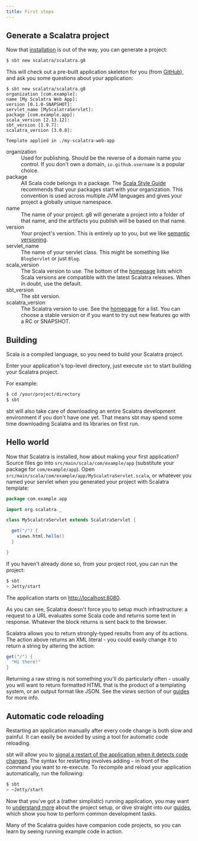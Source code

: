 ```yaml
---
title: First steps
---
```


## Generate a Scalatra project

Now that [installation](installation.html) is out of the way, you can
generate a project:

```bash
$ sbt new scalatra/scalatra.g8
```

This will check out a pre-built application skeleton for you (from [GitHub](https://github.com/scalatra/scalatra.g8)),
and ask you some questions about your application:

```
$ sbt new scalatra/scalatra.g8
organization [com.example]:
name [My Scalatra Web App]:
version [0.1.0-SNAPSHOT]:
servlet_name [MyScalatraServlet]:
package [com.example.app]:
scala_version [2.13.12]:
sbt_version [1.9.7]:
scalatra_version [3.0.0]:

Template applied in ./my-scalatra-web-app
```

<dl class="dl-horizontal">
  <dt>organization</dt>
  <dd>
    Used for publishing.
    Should be the reverse of a domain name you control.
    If you don't own a domain, <code>io.github.username</code> is a popular choice.
  </dd>
  <dt>package</dt>
  <dd>
    All Scala code belongs in a package.
    The
    <a href="https://docs.scala-lang.org/style/naming-conventions.html#packages">
      Scala Style Guide
    </a> recommends that your packages start with your organization.
    This convention is used across multiple JVM languages and gives your
    project a globally unique namespace.
  </dd>
  <dt>name</dt>
  <dd>
    The name of your project.
    g8 will generate a project into a folder of that name, and the artifacts
    you publish will be based on that name.
  </dd>
  <dt>version</dt>
  <dd>
    Your project's version.
    This is entirely up to you, but we like
    <a href="https://semver.org">semantic versioning</a>.
  </dd>
  <dt>servlet_name</dt>
  <dd>
    The name of your servlet class.
    This might be something like <code>BlogServlet</code> or just <code>Blog</code>.
  </dd>
  <dt>scala_version</dt>
  <dd>
    The Scala version to use.
    The bottom of the <a href="https://scalatra.org/">homepage</a> lists which Scala versions are compatible with the latest Scalatra releases.
    When in doubt, use the default.
  </dd>
  <dt>sbt_version</dt>
  <dd>
    The sbt version.
  </dd>
  <dt>scalatra_version</dt>
  <dd>
    The Scalatra version to use.
    See the <a href="https://scalatra.org/">homepage</a> for a list. You can choose a stable version or if you want to try out new features go with a RC or SNAPSHOT.
  </dd>
</dl>


## Building

Scala is a compiled language, so you need to build your Scalatra project.

Enter your application's top-level directory, just execute `sbt` to start building
your Scalatra project.

For example:

```bash
$ cd /your/project/directory
$ sbt
```

sbt will also take care of downloading an entire Scalatra development
environment if you don't have one yet. That means sbt may spend some
time downloading Scalatra and its libraries on first run.

## Hello world

Now that Scalatra is installed, how about making your first application?
Source files go into `src/main/scala/com/example/app`
(substitute your package for `com/example/app`).
Open `src/main/scala/com/example/app/MyScalatraServlet.scala`, or whatever
you named your servlet when you generated your project with Scalatra template:

```scala
package com.example.app

import org.scalatra._

class MyScalatraServlet extends ScalatraServlet {

  get("/") {
    views.html.hello()
  }

}
```

If you haven't already done so, from your project root, you can run the
project:

```bash
$ sbt
> Jetty/start
```

The application starts on [http://localhost:8080](http://localhost:8080).

<div class="alert alert-info">
  <span class="badge badge-info"><i class="glyphicon glyphicon-flag"></i></span>
  As you can see, Scalatra doesn't force you to setup much infrastructure: a
  request to a URL evaluates some Scala code and returns some text in
  response.
  Whatever the block returns is sent back to the browser.
</div>

Scalatra allows you to return strongly-typed results from any of its actions.
The action above returns an XML literal - you could easily change it to
return a string by altering the action:

```scala
get("/") {
  "Hi there!"
}
```

Returning a raw string is not something you'll do particularly often -
usually you will want to return formatted HTML that is the product of a
templating system, or an output format like JSON.
See the *views* section of our [guides](../../guides/) for more info.

## Automatic code reloading

Restarting an application manually after every code change is both slow and
painful. It can easily be avoided by using a tool for automatic code reloading.

sbt will allow you to [signal a restart of the application when it detects
code changes](https://www.scala-sbt.org/1.x/docs/Triggered-Execution.html).
The syntax for restarting involves adding `~` in front of the command you
want to re-execute.
To recompile and reload your application automatically, run the following:

```bash
$ sbt
> ~Jetty/start
```

Now that you've got a (rather simplistic) running application, you may want
to [understand more](project-structure.html) about the project setup, or
dive straight into our [guides](../../guides/), which show you how to perform
common development tasks.

Many of the Scalatra guides have companion code projects, so you can learn
by seeing running example code in action.
